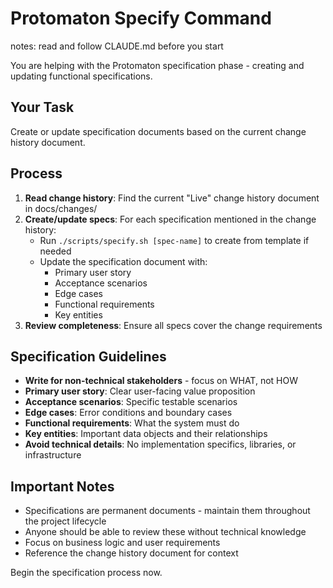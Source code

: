 # Protomaton Specify Command

notes: read and follow CLAUDE.md before you start

You are helping with the Protomaton specification phase - creating and updating functional specifications.

## Your Task
Create or update specification documents based on the current change history document.

## Process
1. **Read change history**: Find the current "Live" change history document in docs/changes/
2. **Create/update specs**: For each specification mentioned in the change history:
   - Run `./scripts/specify.sh [spec-name]` to create from template if needed
   - Update the specification document with:
     - Primary user story
     - Acceptance scenarios
     - Edge cases
     - Functional requirements
     - Key entities
3. **Review completeness**: Ensure all specs cover the change requirements

## Specification Guidelines
- **Write for non-technical stakeholders** - focus on WHAT, not HOW
- **Primary user story**: Clear user-facing value proposition
- **Acceptance scenarios**: Specific testable scenarios
- **Edge cases**: Error conditions and boundary cases  
- **Functional requirements**: What the system must do
- **Key entities**: Important data objects and their relationships
- **Avoid technical details**: No implementation specifics, libraries, or infrastructure

## Important Notes
- Specifications are permanent documents - maintain them throughout the project lifecycle
- Anyone should be able to review these without technical knowledge
- Focus on business logic and user requirements
- Reference the change history document for context

Begin the specification process now.